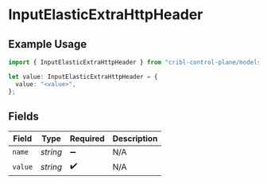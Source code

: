 # InputElasticExtraHttpHeader

## Example Usage

```typescript
import { InputElasticExtraHttpHeader } from "cribl-control-plane/models";

let value: InputElasticExtraHttpHeader = {
  value: "<value>",
};
```

## Fields

| Field              | Type               | Required           | Description        |
| ------------------ | ------------------ | ------------------ | ------------------ |
| `name`             | *string*           | :heavy_minus_sign: | N/A                |
| `value`            | *string*           | :heavy_check_mark: | N/A                |